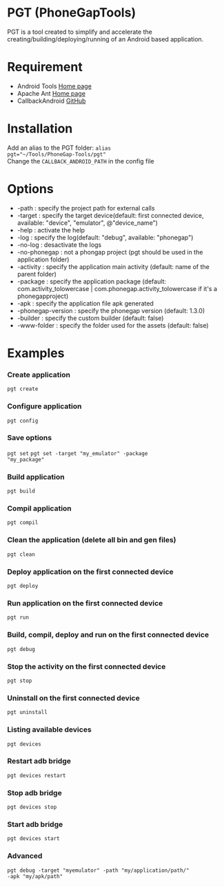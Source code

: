 # PGT (PhoneGapTools) #

PGT is a tool created to simplify and accelerate the creating/building/deploying/running of an Android based application.

# Requirement #
* Android Tools [Home page](http://tools.android.com/)
* Apache Ant [Home page](http://ant.apache.org/)
* CallbackAndroid [GitHub](https://github.com/callback/callback-android)

# Installation #
Add an alias to the PGT folder:
<code>alias pgt="~/Tools/PhoneGap-Tools/pgt"</code>
<br>
Change the <code>CALLBACK_ANDROID_PATH</code> in the config file

# Options #
* -path : specify the project path for external calls
* -target : specify the target device(default: first connected device, available: "device", "emulator", @"device_name")
* -help : activate the help
* -log : specify the log(default: "debug", available: "phonegap")
* -no-log : desactivate the logs
* -no-phonegap : not a phongap project (pgt should be used in the application folder)
* -activity : specify the application main activity (default: name of the parent folder)
* -package : specify the application package (default: com.activity_tolowercase | com.phonegap.activity_tolowercase if it's a phonegapproject)
* -apk : specify the application file apk generated
* -phonegap-version : specify the phonegap version (default: 1.3.0)
* -builder : specify the custom builder (default: false)
* -www-folder : specify the folder used for the assets (default: false)

# Examples #

### Create application ###
<code>pgt create</code>

### Configure application ###
<code>pgt config</code>

### Save options ###
<code>pgt set</code>
<code>pgt set -target "my_emulator" -package "my_package"</code>

### Build application ###
<code>pgt build</code>

### Compil application ###
<code>pgt compil</code>

### Clean the application (delete all bin and gen files) ###
<code>pgt clean</code>

### Deploy application on the first connected device ###
<code>pgt deploy</code>

### Run application on the first connected device ###
<code>pgt run</code>

### Build, compil, deploy and run on the first connected device ###
<code>pgt debug</code>

### Stop the activity on the first connected device ###
<code>pgt stop</code>

### Uninstall on the first connected device ###
<code>pgt uninstall</code>

### Listing available devices ###
<code>pgt devices</code>

### Restart adb bridge ###
<code>pgt devices restart</code>

### Stop adb bridge ###
<code>pgt devices stop</code>

### Start adb bridge ###
<code>pgt devices start</code>

### Advanced ###
<code>pgt debug -target "myemulator" -path "my/application/path/" -apk "my/apk/path"</code>